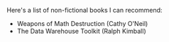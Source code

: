 Here's a list of non-fictional books I can recommend: 

- Weapons of Math Destruction (Cathy O'Neil)
- The Data Warehouse Toolkit (Ralph Kimball)